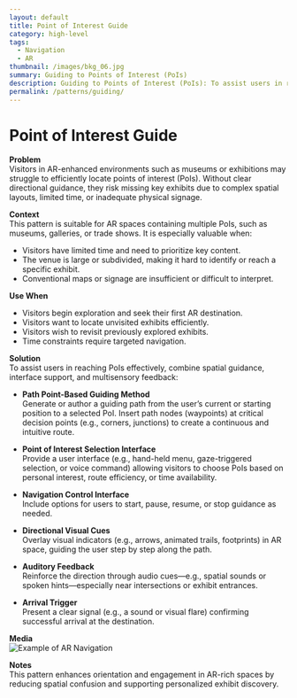 ```yaml
---
layout: default
title: Point of Interest Guide
category: high-level
tags:
  - Navigation
  - AR
thumbnail: /images/bkg_06.jpg
summary: Guiding to Points of Interest (PoIs)
description: Guiding to Points of Interest (PoIs): To assist users in reaching PoIs effectively, combine spatial guidance, interface support, and multisensory feedback.
permalink: /patterns/guiding/
---
```


# Point of Interest Guide

**Problem**  
Visitors in AR-enhanced environments such as museums or exhibitions may struggle to efficiently locate points of interest (PoIs). Without clear directional guidance, they risk missing key exhibits due to complex spatial layouts, limited time, or inadequate physical signage.

**Context**  
This pattern is suitable for AR spaces containing multiple PoIs, such as museums, galleries, or trade shows. It is especially valuable when:
- Visitors have limited time and need to prioritize key content.
- The venue is large or subdivided, making it hard to identify or reach a specific exhibit.
- Conventional maps or signage are insufficient or difficult to interpret.

**Use When**
- Visitors begin exploration and seek their first AR destination.
- Visitors want to locate unvisited exhibits efficiently.
- Visitors wish to revisit previously explored exhibits.
- Time constraints require targeted navigation.

**Solution**  
To assist users in reaching PoIs effectively, combine spatial guidance, interface support, and multisensory feedback:

- **Path Point-Based Guiding Method**  
  Generate or author a guiding path from the user’s current or starting position to a selected PoI. Insert path nodes (waypoints) at critical decision points (e.g., corners, junctions) to create a continuous and intuitive route.

- **Point of Interest Selection Interface**  
  Provide a user interface (e.g., hand-held menu, gaze-triggered selection, or voice command) allowing visitors to choose PoIs based on personal interest, route efficiency, or time availability.

- **Navigation Control Interface**  
  Include options for users to start, pause, resume, or stop guidance as needed.

- **Directional Visual Cues**  
  Overlay visual indicators (e.g., arrows, animated trails, footprints) in AR space, guiding the user step by step along the path.

- **Auditory Feedback**  
  Reinforce the direction through audio cues—e.g., spatial sounds or spoken hints—especially near intersections or exhibit entrances.

- **Arrival Trigger**  
  Present a clear signal (e.g., a sound or visual flare) confirming successful arrival at the destination.

**Media**  
![Example of AR Navigation](https://example.com/guiding-pattern-demo.gif)

**Notes**  
This pattern enhances orientation and engagement in AR-rich spaces by reducing spatial confusion and supporting personalized exhibit discovery.
